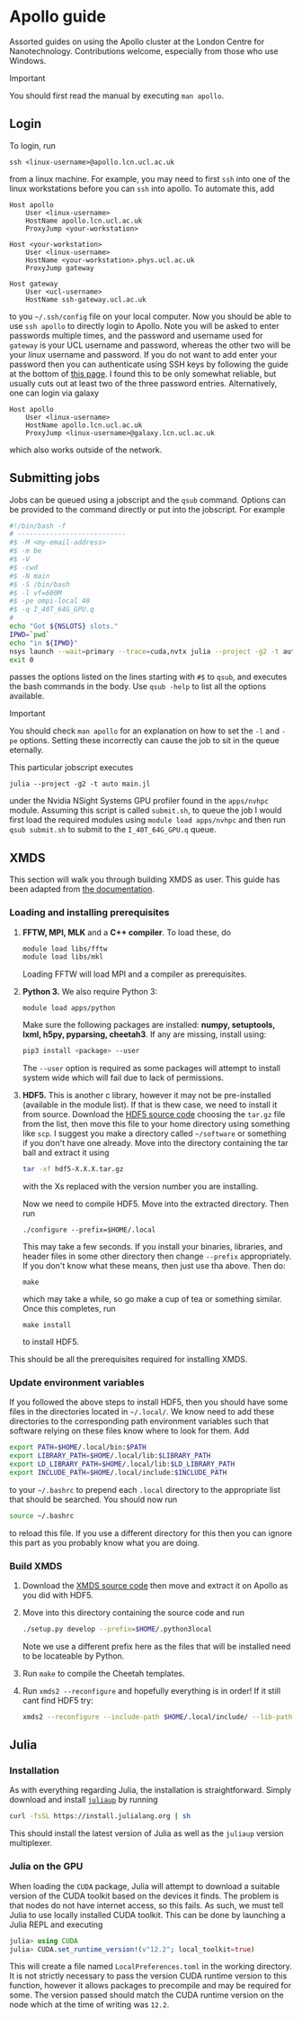 # Apollo guide

Assorted guides on using the Apollo cluster at the London Centre for Nanotechnology. Contributions welcome, especially from those who use Windows.
>[!IMPORTANT]
>You should first read the manual by executing `man apollo`.

## Login
To login, run
```
ssh <linux-username>@apollo.lcn.ucl.ac.uk
```
from a linux machine. For example, you may need to first `ssh` into one of the linux workstations before you can `ssh` into apollo. To automate this, add 
```
Host apollo
    User <linux-username>
    HostName apollo.lcn.ucl.ac.uk
    ProxyJump <your-workstation>

Host <your-workstation>
    User <linux-username>
    HostName <your-workstation>.phys.ucl.ac.uk
    ProxyJump gateway

Host gateway
    User <ucl-username>
    HostName ssh-gateway.ucl.ac.uk
```
to you `~/.ssh/config` file on your local computer. Now you should be able to use `ssh apollo` to directly login to Apollo. Note you will be asked to enter passwords multiple times, and the password and username used for `gateway` is your UCL username and password, whereas the other two will be your *linux* username and password. If you do not want to add enter your password then you can authenticate using SSH keys by following the guide at the bottom of [this page](https://www.rc.ucl.ac.uk/docs/Remote_Access/). I found this to be only somewhat reliable, but usually cuts out at least two of the three password entries. Alternatively, one can login via galaxy
```
Host apollo
    User <linux-username>
    HostName apollo.lcn.ucl.ac.uk
    ProxyJump <linux-username>@galaxy.lcn.ucl.ac.uk
```
which also works outside of the network. 

## Submitting jobs
Jobs can be queued using a jobscript and the `qsub` command. Options can be provided to the command directly or put into the jobscript. For example
```bash
#!/bin/bash -f     
# ---------------------------
#$ -M <my-email-address>            
#$ -m be
#$ -V
#$ -cwd
#$ -N main
#$ -S /bin/bash
#$ -l vf=600M   
#$ -pe ompi-local 40
#$ -q I_40T_64G_GPU.q            
#
echo "Got ${NSLOTS} slots."
IPWD=`pwd`
echo "in ${IPWD}"
nsys launch --wait=primary --trace=cuda,nvtx julia --project -g2 -t auto main.jl        
exit 0    
```
passes the options listed on the lines starting with `#$` to `qsub`, and executes the bash commands in the body. Use `qsub -help` to list all the options available. 
>[!IMPORTANT]
>You should check `man apollo` for an explanation on how to set the `-l` and `-pe` options. Setting these incorrectly can cause the job to sit in the queue eternally. 

This particular jobscript executes
```
julia --project -g2 -t auto main.jl
```
under the Nvidia NSight Systems GPU profiler found in the `apps/nvhpc` module. Assuming this script is called `submit.sh`, to queue the job I would first load the required modules using `module load apps/nvhpc` and then run `qsub submit.sh` to submit to the `I_40T_64G_GPU.q` queue. 

## XMDS
This section will walk you through building XMDS as user. This guide has been adapted from [the documentation](http://www.xmds.org/installation.html).
### Loading and installing prerequisites
1.  **FFTW, MPI, MLK** and a **C++ compiler**. To load these, do 
	``` bash
	module load libs/fftw
	module load libs/mkl
	```
	Loading FFTW will load MPI and a compiler as prerequisites.

2. **Python 3.** We also require Python 3:
	```
	module load apps/python
	```
	Make sure the following packages are installed: **numpy, setuptools, lxml, h5py, pyparsing, cheetah3**. 	If any are missing, install using:
	```bash
	pip3 install <package> --user
	```
	The `--user` option is required as some packages will attempt to install system wide which will fail due to lack of permissions.

4. **HDF5.** This is another c library, however it may not be pre-installed (available in the module list). If that is thew case, we need to install it from source.  Download the [HDF5 source code](https://www.hdfgroup.org/downloads/hdf5/source-code/) choosing the `tar.gz` file from the list, then move this file to your home directory using something like `scp`. I suggest you make a directory called `~/software` or something if you don't have one already. Move into the directory containing the tar ball and extract it using 
	```bash
	tar -xf hdf5-X.X.X.tar.gz
	```
	with the Xs replaced with the version number you are installing. 

	Now we need to compile HDF5. Move into the extracted directory. Then run 
    ```
    ./configure --prefix=$HOME/.local
    ```
    This may take a few seconds. If you install your binaries, libraries, and header files in some other directory then change `--prefix` appropriately. If you don't know what   these means, then just use tha above.  Then do:
    ```
    make
    ```
    which may take a while, so go make a cup of tea or something similar. Once this completes, run 
    ```
    make install
    ```
    to install HDF5.

This should be all the prerequisites required for installing XMDS. 
### Update environment variables 
If you followed the above steps to install HDF5, then you should have some files in the directories located in `~/.local/`. We know need to add these directories to the corresponding path environment variables such that software relying on these files know where to look for them. Add
```bash
export PATH=$HOME/.local/bin:$PATH
export LIBRARY_PATH=$HOME/.local/lib:$LIBRARY_PATH
export LD_LIBRARY_PATH=$HOME/.local/lib:$LD_LIBRARY_PATH
export INCLUDE_PATH=$HOME/.local/include:$INCLUDE_PATH
```
to your `~/.bashrc` to prepend each `.local` directory to the appropriate list that should be searched. You should now run
```bash
source ~/.bashrc
```
to reload this file. If you use a different directory for this then you can ignore this part as you probably know what you are doing. 
### Build XMDS
  1. Download the [XMDS source code](https://sourceforge.net/projects/xmds/) then move and extract it on Apollo as you did with HDF5. 
  2. Move into this directory containing the source code and run
	  ```bash
	  ./setup.py develop --prefix=$HOME/.python3local
	  ```
	  Note we use a different prefix here as the files that will be installed need to be locateable by Python. 

3. Run `make` to compile the Cheetah templates.

4. Run `xmds2 --reconfigure` and hopefully everything is in order! If it still cant find HDF5 try:
   ```bash
   xmds2 --reconfigure --include-path $HOME/.local/include/ --lib-path $HOME/.local/lib/
   ```

## Julia

### Installation

As with everything regarding Julia, the installation is straightforward. Simply download and install [`juliaup`](https://github.com/JuliaLang/juliaup) by running
```bash
curl -fsSL https://install.julialang.org | sh
```
This should install the latest version of Julia as well as the `juliaup` version multiplexer. 

### Julia on the GPU
When loading the `CUDA` package, Julia will attempt to download a suitable version of the CUDA toolkit based on the devices it finds. The problem is that nodes do not have internet access, so this fails. As such, we must tell Julia to use locally installed CUDA toolkit. This can be done by launching a Julia REPL and executing  
```julia
julia> using CUDA
julia> CUDA.set_runtime_version!(v"12.2"; local_toolkit=true)
```
This will create a file named `LocalPreferences.toml` in the working directory. It is not strictly necessary to pass the version CUDA runtime version to this function, however it allows packages to precompile and may be required for some. The version passed should match the CUDA runtime version on the node which at the time of writing was `12.2`.


